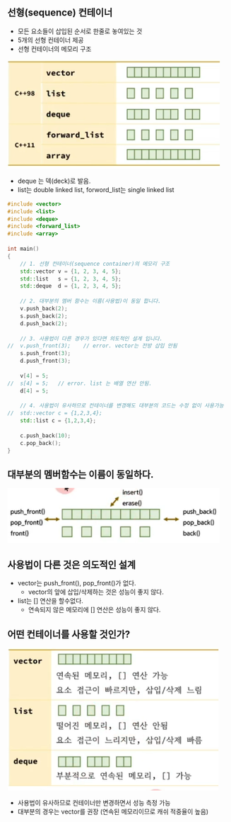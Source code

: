 <style>
r { color: Red }
o { color: Orange }
g { color: Green }
</style>

## 선형(sequence) 컨테이너
- 모든 요소들이 삽입된 순서로 한줄로 놓여있는 것
- 5개의 선형 컨테이너 제공
- 선형 컨테이너의 메모리 구조

![선형 컨테이너](../img/6-03_sequence_container.png)

- deque 는 덱(deck)로 발음.
- list는 double linked list, forword_list는 single linked list

```c++
#include <vector>		
#include <list>			
#include <deque>		
#include <forward_list> 
#include <array>

int main()
{
	// 1. 선형 컨테이너(sequence container)의 메모리 구조
	std::vector v = {1, 2, 3, 4, 5};
	std::list   s = {1, 2, 3, 4, 5};
	std::deque  d = {1, 2, 3, 4, 5};

	// 2. 대부분의 멤버 함수는 이름(사용법)이 동일 합니다.
	v.push_back(2);
	s.push_back(2);
	d.push_back(2);

	// 3. 사용법이 다른 경우가 있다면 의도적인 설계 입니다.
//	v.push_front(3);	// error. vector는 전방 삽입 안됨
	s.push_front(3);
	d.push_front(3);

	v[4] = 5;
//	s[4] = 5;	// error. list 는 배열 연산 안됨.
	d[4] = 5;

	// 4. 사용법이 유사하므로 컨테이너를 변경해도 대부분의 코드는 수정 없이 사용가능
//	std::vector c = {1,2,3,4};
	std::list c = {1,2,3,4};

	c.push_back(10);
	c.pop_back();
}
```

## 대부분의 멤버함수는 이름이 동일하다.
![멤버함수](../img/6-03_member_function.png)

## 사용법이 다른 것은 의도적인 설계
- vector는 push_front(), pop_front()가 없다.
  - vector의 앞에 삽입/삭제하는 것은 성능이 좋지 않다.
- list는 [] 연산을 할수없다.
  - 연속되지 않은 메모리에 [] 연산은 성능이 좋지 않다.

## 어떤 컨테이너를 사용할 것인가?
![](../img/6-03_container_특징.png)
- 사용법이 유사하므로 컨테이너만 변경하면서 성능 측정 가능
- 대부분의 경우는 vector를 권장 (연속된 메모리이므로 캐쉬 적중율이 높음)
 
 